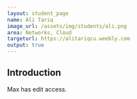 ```yaml
---
layout: student_page
name: Ali Tariq
image_url: /assets/img/students/ali.png
area: Networks, Cloud
targeturl: https://alitariqcu.weebly.com
output: true
---
```


## Introduction

Max has edit access.
